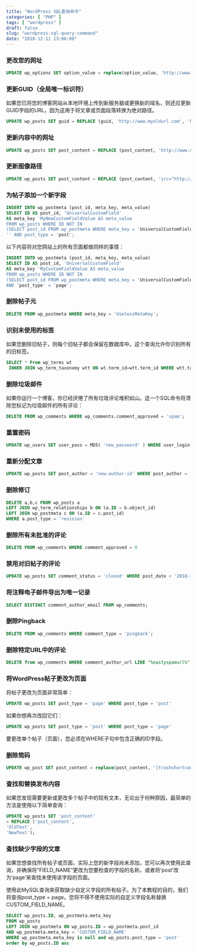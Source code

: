 ```yaml
---
title: "WordPress SQL查询命令"
categories: [ "PHP" ]
tags: [ "wordpress" ]
draft: false
slug: "wordpress-sql-query-command"
date: "2018-12-11 13:06:00"
---
```


### 更改您的网址

```sql
UPDATE wp_options SET option_value = replace(option_value, 'http://www.myoldurl.com', 'http://www.mynewurl.com') WHERE option_name = 'home' OR option_name = 'siteurl';
```


<!--more-->


### 更新GUID（全局唯一标识符）

如果您已将您的博客网站从本地环境上传到新服务器或更换新的域名，则还应更新GUID字段的URL，因为这用于将文章或页面段落转换为绝对路径。

```sql
UPDATE wp_posts SET guid = REPLACE (guid, 'http://www.myoldurl.com', 'http://www.mynewurl.com');
```

### 更新内容中的网址

```sql
UPDATE wp_posts SET post_content = REPLACE (post_content, 'http://www.myoldurl.com', 'http://www.mynewurl.com');
```

### 更新图像路径

```sql
UPDATE wp_posts SET post_content = REPLACE (post_content, 'src="http://www.myoldurl.com', 'src="http://yourcdn.mynewurl.com');
```

### 为帖子添加一个新字段

```sql
INSERT INTO wp_postmeta (post_id, meta_key, meta_value)
SELECT ID AS post_id, 'UniversalCustomField'
AS meta_key 'MyNewCustomFieldValue AS meta_value
FROM wp_posts WHERE ID NOT IN
(SELECT post_id FROM wp_postmeta WHERE meta_key = 'UniversalCustomField')
'' AND post_type = 'post';
```

以下内容将对您网站上的所有页面都做同样的事情：

```sql
INSERT INTO wp_postmeta (post_id, meta_key, meta_value)
SELECT ID AS post_id, 'UniversalCustomField'
AS meta_key 'MyCustomFieldValue AS meta_value
FROM wp_posts WHERE ID NOT IN
(SELECT post_id FROM wp_postmeta WHERE meta_key = 'UniversalCustomField')
AND 'post_type' = 'page';
```

### 删除帖子元

```sql
DELETE FROM wp_postmeta WHERE meta_key = 'UselessMetaKey';
```

### 识别未使用的标签

如果您删除旧帖子，则每个旧帖子都会保留在数据库中。这个查询允许你识别所有的旧标签。

```sql
SELECT * From wp_terms wt
 INNER JOIN wp_term_taxonomy wtt ON wt.term_id=wtt.term_id WHERE wtt.taxonomy='post_tag' AND wtt.count=0;
```

### 删除垃圾邮件

如果你运行一个博客，你已经厌倦了所有垃圾评论堆积如山。这一个SQL命令将清除您标记为垃圾邮件的所有评论：

```sql
DELETE FROM wp_comments WHERE wp_comments.comment_approved = 'spam';
```

### 重置密码

```sql
UPDATE wp_users SET user_pass = MD5( 'new_password' ) WHERE user_login = 'myusername';
```

### 重新分配文章

```sql
UPDATE wp_posts SET post_author = 'new-author-id' WHERE post_author = 'previous-author-id';
```

### 删除修订

```sql
DELETE a,b,c FROM wp_posts a
LEFT JOIN wp_term_relationships b ON (a.ID = b.object_id)
LEFT JOIN wp_postmeta c ON (a.ID = c.post_id)
WHERE a.post_type = 'revision'
```

### 删除所有未批准的评论

```sql
DELETE FROM wp_comments WHERE comment_approved = 0
```

### 禁用对旧帖子的评论

```sql
UPDATE wp_posts SET comment_status = 'closed' WHERE post_date < '2018-12-11' AND post_status = 'publish';
```

### 将注释电子邮件导出为唯一记录

```sql
SELECT DISTINCT comment_author_email FROM wp_comments;
```

### 删除Pingback

```sql
DELETE FROM wp_comments WHERE comment_type = 'pingback';
```

### 删除特定URL中的评论

```sql
DELETE from wp_comments WHERE comment_author_url LIKE "%nastyspamurl%" AND wp_comments.comment_approved = 'spam';
```

### 将WordPress帖子更改为页面

将帖子更改为页面非常简单：

```sql
UPDATE wp_posts SET post_type = 'page' WHERE post_type = 'post'
```

如果你想再次改回它们：

```sql
UPDATE wp_posts SET post_type = 'post' WHERE post_type = 'page'
```

要更改单个帖子（页面），您必须在WHERE子句中包含正确的ID字段。

### 删除简码

```sql
UPDATE wp_post SET post_content = replace(post_content, '[trashshortcode]', '' ) ;
```

### 查找和替换发布内容

如果您发现需要更新或更改多个帖子中的现有文本，无论出于何种原因，最简单的方法是使用以下简单查询：

```sql
UPDATE wp_posts SET 'post_content'
= REPLACE ('post_content',
'OldText',
'NewText');
```

### 查找缺少字段的文章

如果您想查找所有帖子或页面，实际上您的新字段尚未添加，您可以再次使用此查询，并确保将“FIELD_NAME”更改为您要检查的字段的名称，或者将’post’改为’page’来查找未使用该字段的页面。

使用此MySQL查询来获取缺少自定义字段的所有帖子。为了本教程的目的，我们将查询post_type = page。您将不得不使用实际的自定义字段名称替换CUSTOM_FIELD_NAME。

```sql
SELECT wp_posts.ID, wp_postmeta.meta_key
FROM wp_posts
LEFT JOIN wp_postmeta ON wp_posts.ID = wp_postmeta.post_id
AND wp_postmeta.meta_key = 'CUSTOM_FIELD_NAME'
WHERE wp_postmeta.meta_key is null and wp_posts.post_type = 'post'
order by wp_posts.ID asc
```